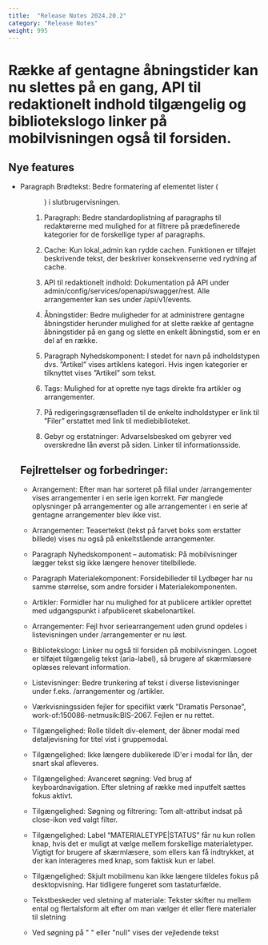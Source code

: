 ```yaml
---
title:  "Release Notes 2024.20.2"
category: "Release Notes"
weight: 995
---
```


# Række af gentagne åbningstider kan nu slettes på en gang, API til redaktionelt indhold tilgængelig og bibliotekslogo linker på mobilvisningen også til forsiden. 

## Nye features

- Paragraph Brødtekst: Bedre formatering af elementet lister (<ul> <ol>)  i slutbrugervisningen. 

- Paragraph: Bedre standardoplistning af paragraphs til redaktørerne med mulighed for at filtrere på prædefinerede kategorier for de forskellige typer af paragraphs. 

- Cache: Kun lokal_admin kan rydde cachen. Funktionen er tilføjet beskrivende tekst, der beskriver konsekvenserne ved rydning af cache. 

- API til redaktionelt indhold: Dokumentation på API under admin/config/services/openapi/swagger/rest. Alle arrangementer kan ses under /api/v1/events. 

- Åbningstider: Bedre muligheder for at administrere gentagne åbningstider herunder mulighed for at slette række af gentagne åbningstider på en gang og slette en enkelt åbningstid, som er en del af en række.  

- Paragraph Nyhedskomponent: I stedet for navn på indholdstypen dvs. ”Artikel” vises artiklens kategori. Hvis ingen kategorier er tilknyttet vises ”Artikel” som tekst. 

- Tags: Mulighed for at oprette nye tags direkte fra artikler og arrangementer. 

- På redigeringsgrænsefladen til de enkelte indholdstyper er link til ”Filer” erstattet med link til mediebiblioteket.

- Gebyr og erstatninger: Advarselsbesked om gebyrer ved overskredne lån øverst på siden. Linker til informationsside. 


## Fejlrettelser og forbedringer:

- Arrangement: Efter man har sorteret på filial under /arrangementer vises arrangementer i en serie igen korrekt. Før manglede oplysninger på arrangementer og alle arrangementer i en serie af gentagne arrangementer blev ikke vist.  

- Arrangementer: Teasertekst (tekst på farvet boks som erstatter billede) vises nu også på enkeltstående arrangementer. 

- Paragraph Nyhedskomponent – automatisk: På mobilvisninger lægger tekst sig ikke længere henover titelbillede. 

- Paragraph Materialekomponent: Forsidebilleder til Lydbøger har nu samme størrelse, som andre forsider i Materialekomponenten. 

- Artikler: Formidler har nu mulighed for at publicere artikler oprettet med udgangspunkt i afpubliceret skabelonartikel. 

- Arrangementer: Fejl hvor seriearrangement uden grund opdeles i listevisningen under /arrangementer er nu løst. 

- Bibliotekslogo: Linker nu også til forsiden på mobilvisningen. Logoet er tilføjet tilgængelig tekst (aria-label), så brugere af skærmlæsere oplæses relevant information. 

- Listevisninger: Bedre trunkering af tekst i diverse listevisninger under f.eks. /arrangementer og /artikler.

- Værkvisningssiden fejler for specifikt værk "Dramatis Personae", work-of:150086-netmusik:BIS-2067. Fejlen er nu rettet.
  
- Tilgængelighed: Rolle tildelt div-element, der åbner modal med detaljevisning for titel vist i gruppemodal.

- Tilgængelighed: Ikke længere dublikerede ID'er i modal for lån, der snart skal afleveres.

- Tilgængelighed: Avanceret søgning: Ved brug af keyboardnavigation. Efter sletning af række med inputfelt sættes fokus aktivt. 

- Tilgængelighed: Søgning og filtrering: Tom alt-attribut indsat på close-ikon ved valgt filter.

- Tilgængelighed: Label “MATERIALETYPE|STATUS” får nu kun rollen knap, hvis det er muligt at vælge mellem forskellige materialetyper. Vigtigt for brugere af skærmlæsere, som ellers kan få indtrykket, at der kan interageres med knap, som faktisk kun er label.
  
- Tilgængelighed: Skjult mobilmenu kan ikke længere tildeles fokus på desktopvisning. Har tidligere fungeret som tastaturfælde. 

- Tekstbeskeder ved sletning af materiale: Tekster skifter nu mellem ental og flertalsform alt efter om man vælger ét eller flere materialer til sletning

- Ved søgning på " " eller "null" vises der vejledende tekst







